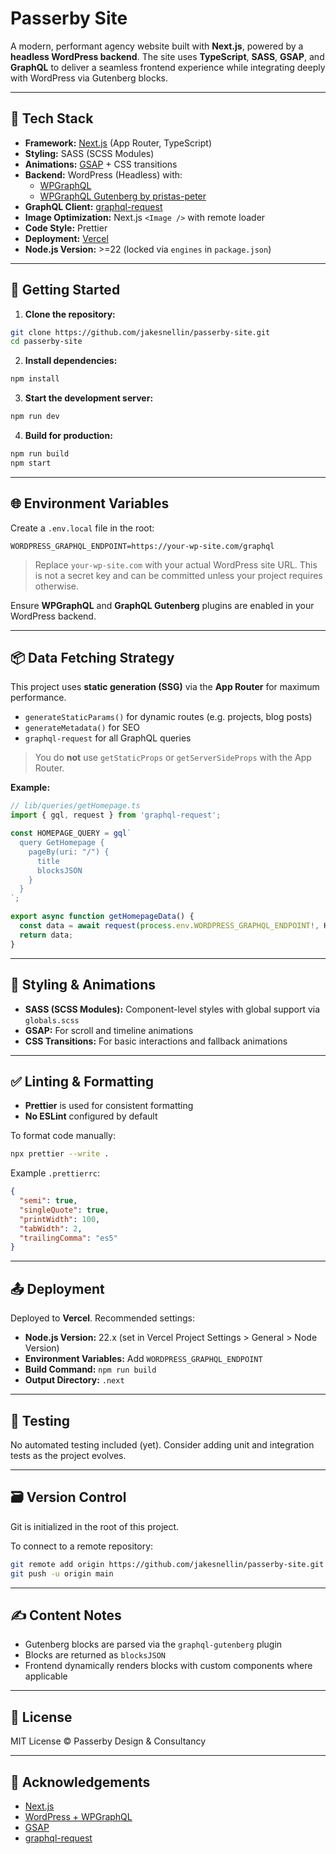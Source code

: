 # Passerby Site

A modern, performant agency website built with **Next.js**, powered by a **headless WordPress backend**. The site uses **TypeScript**, **SASS**, **GSAP**, and **GraphQL** to deliver a seamless frontend experience while integrating deeply with WordPress via Gutenberg blocks.

---

## 🔧 Tech Stack

- **Framework:** [Next.js](https://nextjs.org/) (App Router, TypeScript)
- **Styling:** SASS (SCSS Modules)
- **Animations:** [GSAP](https://greensock.com/gsap/) + CSS transitions
- **Backend:** WordPress (Headless) with:
  - [WPGraphQL](https://www.wpgraphql.com/)
  - [WPGraphQL Gutenberg by pristas-peter](https://github.com/pristas-peter/wp-graphql-gutenberg)
- **GraphQL Client:** [graphql-request](https://www.npmjs.com/package/graphql-request)
- **Image Optimization:** Next.js `<Image />` with remote loader
- **Code Style:** Prettier
- **Deployment:** [Vercel](https://vercel.com/)
- **Node.js Version:** >=22 (locked via `engines` in `package.json`)

---

## 🚀 Getting Started

1. **Clone the repository:**

```bash
git clone https://github.com/jakesnellin/passerby-site.git
cd passerby-site
```

2. **Install dependencies:**

```bash
npm install
```

3. **Start the development server:**

```bash
npm run dev
```

4. **Build for production:**

```bash
npm run build
npm start
```

---

## 🌐 Environment Variables

Create a `.env.local` file in the root:

```env
WORDPRESS_GRAPHQL_ENDPOINT=https://your-wp-site.com/graphql
```

> Replace `your-wp-site.com` with your actual WordPress site URL. This is not a secret key and can be committed unless your project requires otherwise.

Ensure **WPGraphQL** and **GraphQL Gutenberg** plugins are enabled in your WordPress backend.

---

## 📦 Data Fetching Strategy

This project uses **static generation (SSG)** via the **App Router** for maximum performance.

- `generateStaticParams()` for dynamic routes (e.g. projects, blog posts)
- `generateMetadata()` for SEO
- `graphql-request` for all GraphQL queries

> You do **not** use `getStaticProps` or `getServerSideProps` with the App Router.

**Example:**
```ts
// lib/queries/getHomepage.ts
import { gql, request } from 'graphql-request';

const HOMEPAGE_QUERY = gql`
  query GetHomepage {
    pageBy(uri: "/") {
      title
      blocksJSON
    }
  }
`;

export async function getHomepageData() {
  const data = await request(process.env.WORDPRESS_GRAPHQL_ENDPOINT!, HOMEPAGE_QUERY);
  return data;
}
```

---

## 🎨 Styling & Animations

- **SASS (SCSS Modules):** Component-level styles with global support via `globals.scss`
- **GSAP:** For scroll and timeline animations
- **CSS Transitions:** For basic interactions and fallback animations

---

## ✅ Linting & Formatting

- **Prettier** is used for consistent formatting
- **No ESLint** configured by default

To format code manually:

```bash
npx prettier --write .
```

Example `.prettierrc`:

```json
{
  "semi": true,
  "singleQuote": true,
  "printWidth": 100,
  "tabWidth": 2,
  "trailingComma": "es5"
}
```

---

## 📤 Deployment

Deployed to **Vercel**. Recommended settings:

- **Node.js Version:** 22.x (set in Vercel Project Settings > General > Node Version)
- **Environment Variables:** Add `WORDPRESS_GRAPHQL_ENDPOINT`
- **Build Command:** `npm run build`
- **Output Directory:** `.next`

---

## 🧪 Testing

No automated testing included (yet). Consider adding unit and integration tests as the project evolves.

---

## 🗃️ Version Control

Git is initialized in the root of this project.

To connect to a remote repository:

```bash
git remote add origin https://github.com/jakesnellin/passerby-site.git
git push -u origin main
```

---

## ✍️ Content Notes

- Gutenberg blocks are parsed via the `graphql-gutenberg` plugin
- Blocks are returned as `blocksJSON`
- Frontend dynamically renders blocks with custom components where applicable

---

## 📄 License

MIT License © Passerby Design & Consultancy

---

## 🙌 Acknowledgements

- [Next.js](https://nextjs.org/)
- [WordPress + WPGraphQL](https://www.wpgraphql.com/)
- [GSAP](https://greensock.com/gsap/)
- [graphql-request](https://www.npmjs.com/package/graphql-request)